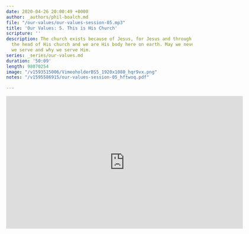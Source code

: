 ```yaml
---
date: 2020-04-26 20:00:49 +0000
author: _authors/phil-boalch.md
file: "/our-values/our-values-session-05.mp3"
title: 'Our Values: 5. This is His Church'
scripture: ''
description: The church exists because of Jesus, for Jesus and through Jesus. He is
  the head of His church and we are His body here on earth. May we never forget who
  we serve and why we serve Him.
series: _series/our-values.md
duration: '50:09'
length: 98070254
image: "/v1593515006/VimeoholderBS5_1920x1080_hqr9vx.png"
notes: "/v1595586915/our-values-session-05_hftwoq.pdf"

---
```

 <iframe src="https://player.vimeo.com/video/431754562" width="640" height="360" frameborder="0" allow="autoplay; fullscreen" allowfullscreen></iframe>